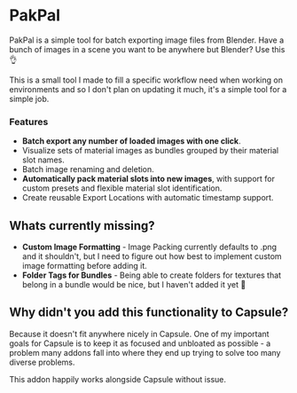 # PakPal
PakPal is a simple tool for batch exporting image files from Blender.  Have a bunch of images in a scene you want to be anywhere but Blender?  Use this :ok_hand:

This is a small tool I made to fill a specific workflow need when working on environments and so I don't plan on updating it much, it's a simple tool for a simple job.

### Features
- **Batch export any number of loaded images with one click**.
- Visualize sets of material images as bundles grouped by their material slot names.  
- Batch image renaming and deletion.
- **Automatically pack material slots into new images**, with support for custom presets and flexible material slot identification.
- Create reusable Export Locations with automatic timestamp support.

## Whats currently missing?
- **Custom Image Formatting** - Image Packing currently defaults to .png and it shouldn't, but I need to figure out how best to implement custom image formatting before adding it.
- **Folder Tags for Bundles** - Being able to create folders for textures that belong in a bundle would be nice, but I haven't added it yet 🙊

## Why didn't you add this functionality to Capsule?
Because it doesn't fit anywhere nicely in Capsule.  One of my important goals for Capsule is to keep it as focused and unbloated as possible - a problem many addons fall into where they end up trying to solve too many diverse problems.  

This addon happily works alongside Capsule without issue.


